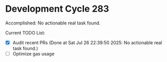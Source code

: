 # Development Cycle 283

Accomplished: No actionable real task found.

Current TODO List:

- [x] Audit recent PRs  (Done at Sat Jul 26 22:39:50 2025: No actionable real task found.)
- [ ] Optimize gas usage